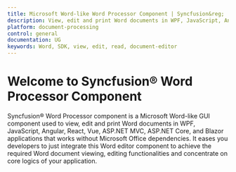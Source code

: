 ```yaml
---
title: Microsoft Word-like Word Processor Component | Syncfusion&reg;
description: View, edit and print Word documents in WPF, JavaScript, Angular, React, Vue, ASP.NET MVC, ASP.NET Core, and Blazor applications without Microsoft Office dependencies.
platform: document-processing
control: general
documentation: UG
keywords: Word, SDK, view, edit, read, document-editor
---
```


# Welcome to Syncfusion&reg; Word Processor Component

Syncfusion&reg; Word Processor component is a Microsoft Word-like GUI component used to view, edit and print Word documents in WPF, JavaScript, Angular, React, Vue, ASP.NET MVC, ASP.NET Core, and Blazor applications that works without Microsoft Office dependencies. It eases you developers to just integrate this Word editor component to achieve the required Word document viewing, editing functionalities and concentrate on core logics of your application.

